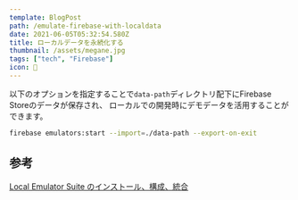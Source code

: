 ```yaml
---
template: BlogPost
path: /emulate-firebase-with-localdata
date: 2021-06-05T05:32:54.580Z
title: ローカルデータを永続化する
thumbnail: /assets/megane.jpg
tags: ["tech", "Firebase"]
icon: 🍓
---
```


以下のオプションを指定することで`data-path`ディレクトリ配下にFirebase Storeのデータが保存され、
ローカルでの開発時にデモデータを活用することができます。

```bash
firebase emulators:start --import=./data-path --export-on-exit
```

## 参考

[Local Emulator Suite のインストール、構成、統合](https://firebase.google.com/docs/emulator-suite/install_and_configure?hl=ja)
